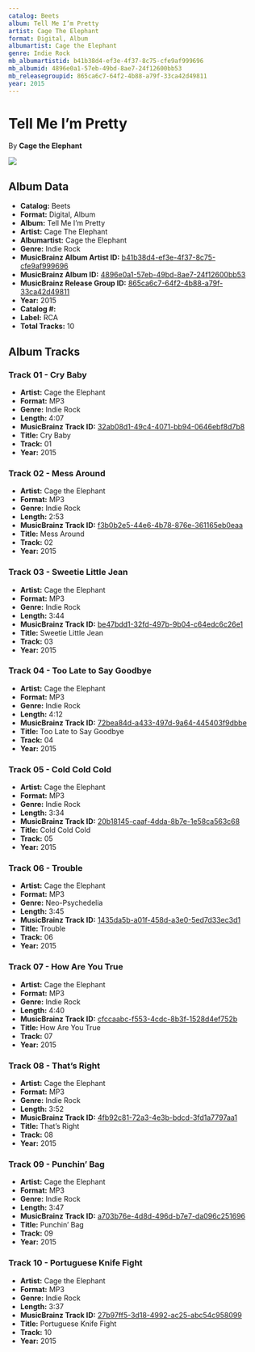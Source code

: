 ```yaml
---
catalog: Beets
album: Tell Me I’m Pretty
artist: Cage The Elephant
format: Digital, Album
albumartist: Cage the Elephant
genre: Indie Rock
mb_albumartistid: b41b38d4-ef3e-4f37-8c75-cfe9af999696
mb_albumid: 4896e0a1-57eb-49bd-8ae7-24f12600bb53
mb_releasegroupid: 865ca6c7-64f2-4b88-a79f-33ca42d49811
year: 2015
---
```


# Tell Me I’m Pretty

By **Cage the Elephant**

![](../../assets/beetscovers/Cage_The_Elephant-Tell_Me_I’m_Pretty.jpg)

## Album Data

- **Catalog:** Beets
- **Format:** Digital, Album
- **Album:** Tell Me I’m Pretty
- **Artist:** Cage The Elephant
- **Albumartist:** Cage the Elephant
- **Genre:** Indie Rock
- **MusicBrainz Album Artist ID:** [b41b38d4-ef3e-4f37-8c75-cfe9af999696](https://musicbrainz.org/artist/b41b38d4-ef3e-4f37-8c75-cfe9af999696)
- **MusicBrainz Album ID:** [4896e0a1-57eb-49bd-8ae7-24f12600bb53](https://musicbrainz.org/release/4896e0a1-57eb-49bd-8ae7-24f12600bb53)
- **MusicBrainz Release Group ID:** [865ca6c7-64f2-4b88-a79f-33ca42d49811](https://musicbrainz.org/release-group/865ca6c7-64f2-4b88-a79f-33ca42d49811)
- **Year:** 2015
- **Catalog #:** 
- **Label:** RCA
- **Total Tracks:** 10

## Album Tracks

### Track 01 - Cry Baby

- **Artist:** Cage the Elephant
- **Format:** MP3
- **Genre:** Indie Rock
- **Length:** 4:07
- **MusicBrainz Track ID:** [32ab08d1-49c4-4071-bb94-0646ebf8d7b8](https://musicbrainz.org/recording/32ab08d1-49c4-4071-bb94-0646ebf8d7b8)
- **Title:** Cry Baby
- **Track:** 01
- **Year:** 2015

### Track 02 - Mess Around

- **Artist:** Cage the Elephant
- **Format:** MP3
- **Genre:** Indie Rock
- **Length:** 2:53
- **MusicBrainz Track ID:** [f3b0b2e5-44e6-4b78-876e-361165eb0eaa](https://musicbrainz.org/recording/f3b0b2e5-44e6-4b78-876e-361165eb0eaa)
- **Title:** Mess Around
- **Track:** 02
- **Year:** 2015

### Track 03 - Sweetie Little Jean

- **Artist:** Cage the Elephant
- **Format:** MP3
- **Genre:** Indie Rock
- **Length:** 3:44
- **MusicBrainz Track ID:** [be47bdd1-32fd-497b-9b04-c64edc6c26e1](https://musicbrainz.org/recording/be47bdd1-32fd-497b-9b04-c64edc6c26e1)
- **Title:** Sweetie Little Jean
- **Track:** 03
- **Year:** 2015

### Track 04 - Too Late to Say Goodbye

- **Artist:** Cage the Elephant
- **Format:** MP3
- **Genre:** Indie Rock
- **Length:** 4:12
- **MusicBrainz Track ID:** [72bea84d-a433-497d-9a64-445403f9dbbe](https://musicbrainz.org/recording/72bea84d-a433-497d-9a64-445403f9dbbe)
- **Title:** Too Late to Say Goodbye
- **Track:** 04
- **Year:** 2015

### Track 05 - Cold Cold Cold

- **Artist:** Cage the Elephant
- **Format:** MP3
- **Genre:** Indie Rock
- **Length:** 3:34
- **MusicBrainz Track ID:** [20b18145-caaf-4dda-8b7e-1e58ca563c68](https://musicbrainz.org/recording/20b18145-caaf-4dda-8b7e-1e58ca563c68)
- **Title:** Cold Cold Cold
- **Track:** 05
- **Year:** 2015

### Track 06 - Trouble

- **Artist:** Cage the Elephant
- **Format:** MP3
- **Genre:** Neo-Psychedelia
- **Length:** 3:45
- **MusicBrainz Track ID:** [1435da5b-a01f-458d-a3e0-5ed7d33ec3d1](https://musicbrainz.org/recording/1435da5b-a01f-458d-a3e0-5ed7d33ec3d1)
- **Title:** Trouble
- **Track:** 06
- **Year:** 2015

### Track 07 - How Are You True

- **Artist:** Cage the Elephant
- **Format:** MP3
- **Genre:** Indie Rock
- **Length:** 4:40
- **MusicBrainz Track ID:** [cfccaabc-f553-4cdc-8b3f-1528d4ef752b](https://musicbrainz.org/recording/cfccaabc-f553-4cdc-8b3f-1528d4ef752b)
- **Title:** How Are You True
- **Track:** 07
- **Year:** 2015

### Track 08 - That’s Right

- **Artist:** Cage the Elephant
- **Format:** MP3
- **Genre:** Indie Rock
- **Length:** 3:52
- **MusicBrainz Track ID:** [4fb92c81-72a3-4e3b-bdcd-3fd1a7797aa1](https://musicbrainz.org/recording/4fb92c81-72a3-4e3b-bdcd-3fd1a7797aa1)
- **Title:** That’s Right
- **Track:** 08
- **Year:** 2015

### Track 09 - Punchin’ Bag

- **Artist:** Cage the Elephant
- **Format:** MP3
- **Genre:** Indie Rock
- **Length:** 3:47
- **MusicBrainz Track ID:** [a703b76e-4d8d-496d-b7e7-da096c251696](https://musicbrainz.org/recording/a703b76e-4d8d-496d-b7e7-da096c251696)
- **Title:** Punchin’ Bag
- **Track:** 09
- **Year:** 2015

### Track 10 - Portuguese Knife Fight

- **Artist:** Cage the Elephant
- **Format:** MP3
- **Genre:** Indie Rock
- **Length:** 3:37
- **MusicBrainz Track ID:** [27b97ff5-3d18-4992-ac25-abc54c958099](https://musicbrainz.org/recording/27b97ff5-3d18-4992-ac25-abc54c958099)
- **Title:** Portuguese Knife Fight
- **Track:** 10
- **Year:** 2015


